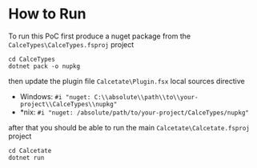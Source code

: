 # How to Run

To run this PoC first produce a nuget package from the `CalceTypes\CalceTypes.fsproj` project

```
cd CalceTypes
dotnet pack -o nupkg
```

then update the plugin file `Calcetate\Plugin.fsx` local sources directive

- Windows: `#i "nuget: C:\\absolute\\path\\to\\your-project\\CalceTypes\\nupkg"`
- \*nix: `#i "nuget: /absolute/path/to/your-project/CalceTypes/nupkg"`

after that you should be able to run the main `Calcetate\Calcetate.fsproj` project

```
cd Calcetate
dotnet run
```
